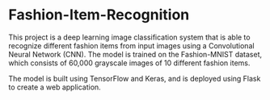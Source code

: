 # Fashion-Item-Recognition
This project is a deep learning image classification system that is able to recognize different fashion items from input images using a Convolutional Neural Network (CNN). The model is trained on the Fashion-MNIST dataset, which consists of 60,000 grayscale images of 10 different fashion items.

The model is built using TensorFlow and Keras, and is deployed using Flask to create a web application.

